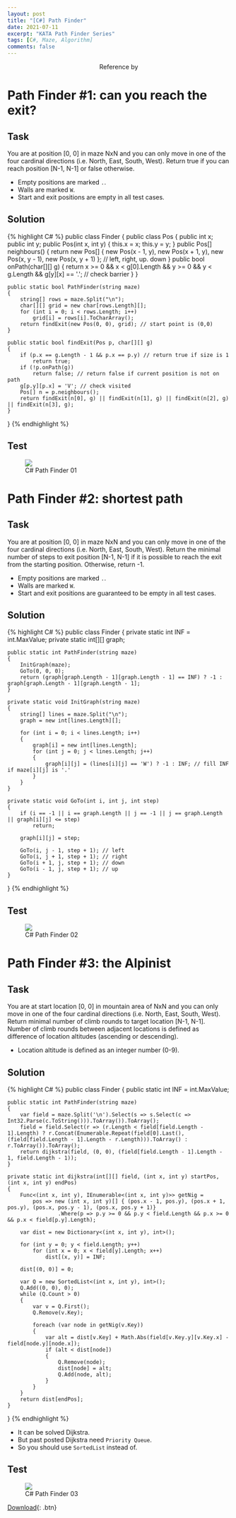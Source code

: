 ```yaml
---
layout: post
title: "[C#] Path Finder"
date: 2021-07-11
excerpt: "KATA Path Finder Series"
tags: [C#, Maze, Algorithm]
comments: false
---
```


<center>Reference by <a href="https://www.codewars.com/kata/5765870e190b1472ec0022a2"></a></center>

# Path Finder #1: can you reach the exit?

## Task
You are at position [0, 0] in maze NxN and you can only move in one of the four cardinal directions (i.e. North, East, South, West). Return true if you can reach position [N-1, N-1] or false otherwise.
- Empty positions are marked `.`.
- Walls are marked `W`.
- Start and exit positions are empty in all test cases.

## Solution
{% highlight C# %}
public class Finder
{
    public class Pos
    {
        public int x;
        public int y;
        public Pos(int x, int y) { this.x = x; this.y = y; }
        public Pos[] neighbours() 
        { 
            return new Pos[] { new Pos(x - 1, y), new Pos(x + 1, y), new Pos(x, y - 1), new Pos(x, y + 1) }; // left, right, up. down
        }
        public bool onPath(char[][] g) 
        { 
            return x >= 0 && x < g[0].Length && y >= 0 && y < g.Length && g[y][x] == '.';  // check barrier
        }
    }
    
    public static bool PathFinder(string maze)
    {
        string[] rows = maze.Split("\n");
        char[][] grid = new char[rows.Length][];
        for (int i = 0; i < rows.Length; i++) 
            grid[i] = rows[i].ToCharArray();
        return findExit(new Pos(0, 0), grid); // start point is (0,0)
    }

    public static bool findExit(Pos p, char[][] g)
    {
        if (p.x == g.Length - 1 && p.x == p.y) // return true if size is 1
            return true;
        if (!p.onPath(g)) 
            return false; // return false if current position is not on path
        g[p.y][p.x] = 'V'; // check visited
        Pos[] n = p.neighbours();
        return findExit(n[0], g) || findExit(n[1], g) || findExit(n[2], g) || findExit(n[3], g);
    }
}
{% endhighlight %}

## Test
<figure>
  <a href="/assets/img/posts/cshap_pathfinder/0.jpg"><img src="/assets/img/posts/cshap_pathfinder/0.jpg"></a>
	<figcaption>C# Path Finder 01</figcaption>
</figure>

# Path Finder #2: shortest path

## Task
You are at position [0, 0] in maze NxN and you can only move in one of the four cardinal directions (i.e. North, East, South, West). Return the minimal number of steps to exit position [N-1, N-1] if it is possible to reach the exit from the starting position. Otherwise, return -1.

- Empty positions are marked `.`. 
- Walls are marked `W`. 
- Start and exit positions are guaranteed to be empty in all test cases.

## Solution
{% highlight C# %}
public class Finder
{
    private static int INF = int.MaxValue;
    private static int[][] graph;

    public static int PathFinder(string maze)
    {
        InitGraph(maze);
        GoTo(0, 0, 0);
        return (graph[graph.Length - 1][graph.Length - 1] == INF) ? -1 : graph[graph.Length - 1][graph.Length - 1];
    }

    private static void InitGraph(string maze)
    {
        string[] lines = maze.Split("\n");
        graph = new int[lines.Length][];

        for (int i = 0; i < lines.Length; i++)
        {
            graph[i] = new int[lines.Length];
            for (int j = 0; j < lines.Length; j++)
            {
                graph[i][j] = (lines[i][j] == 'W') ? -1 : INF; // fill INF if maze[i][j] is '.'
            }
        }
    }

    private static void GoTo(int i, int j, int step)
    {
        if (i == -1 || i == graph.Length || j == -1 || j == graph.Length || graph[i][j] <= step)
            return;

        graph[i][j] = step;

        GoTo(i, j - 1, step + 1); // left
        GoTo(i, j + 1, step + 1); // right
        GoTo(i + 1, j, step + 1); // down
        GoTo(i - 1, j, step + 1); // up
    }
}
{% endhighlight %}

## Test
<figure>
  <a href="/assets/img/posts/cshap_pathfinder/1.jpg"><img src="/assets/img/posts/cshap_pathfinder/1.jpg"></a>
	<figcaption>C# Path Finder 02</figcaption>
</figure>

# Path Finder #3: the Alpinist

## Task
You are at start location [0, 0] in mountain area of NxN and you can only move in one of the four cardinal directions (i.e. North, East, South, West). Return minimal number of climb rounds to target location [N-1, N-1]. Number of climb rounds between adjacent locations is defined as difference of location altitudes (ascending or descending).

- Location altitude is defined as an integer number (0-9).

## Solution
{% highlight C# %}
public class Finder
{
    public static int INF = int.MaxValue;

    public static int PathFinder(string maze)
    {
        var field = maze.Split('\n').Select(s => s.Select(c => Int32.Parse(c.ToString())).ToArray()).ToArray();
        field = field.Select(r => (r.Length < field[field.Length - 1].Length) ? r.Concat(Enumerable.Repeat(field[0].Last(), (field[field.Length - 1].Length - r.Length))).ToArray() : r.ToArray()).ToArray();
        return dijkstra(field, (0, 0), (field[field.Length - 1].Length - 1, field.Length - 1));
    }

    private static int dijkstra(int[][] field, (int x, int y) startPos, (int x, int y) endPos)
    {
        Func<(int x, int y), IEnumerable<(int x, int y)>> getNig = 
            pos => new (int x, int y)[] { (pos.x - 1, pos.y), (pos.x + 1, pos.y), (pos.x, pos.y - 1), (pos.x, pos.y + 1)}
                    .Where(p => p.y >= 0 && p.y < field.Length && p.x >= 0 && p.x < field[p.y].Length);

        var dist = new Dictionary<(int x, int y), int>();

        for (int y = 0; y < field.Length; y++)
            for (int x = 0; x < field[y].Length; x++)
                dist[(x, y)] = INF;

        dist[(0, 0)] = 0;

        var Q = new SortedList<(int x, int y), int>();
        Q.Add((0, 0), 0);
        while (Q.Count > 0)
        {
            var v = Q.First();
            Q.Remove(v.Key);

            foreach (var node in getNig(v.Key))
            {
                var alt = dist[v.Key] + Math.Abs(field[v.Key.y][v.Key.x] - field[node.y][node.x]);
                if (alt < dist[node])
                {
                    Q.Remove(node);
                    dist[node] = alt;
                    Q.Add(node, alt);
                }
            }
        }
        return dist[endPos];
    }
}
{% endhighlight %}

- It can be solved Dijkstra.
- But past posted Dijkstra need `Priority Queue`.
- So you should use `SortedList` instead of.

## Test
<figure>
  <a href="/assets/img/posts/cshap_pathfinder/2.jpg"><img src="/assets/img/posts/cshap_pathfinder/2.jpg"></a>
	<figcaption>C# Path Finder 03</figcaption>
</figure>

[Download](https://github.com/leehuhlee/CShap){: .btn}
